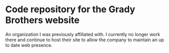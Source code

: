 # Code repository for the Grady Brothers website 
An organization I was previously affiliated with. I currently no longer work there and continue to host their site to allow the company to maintain an up to date web presence.
